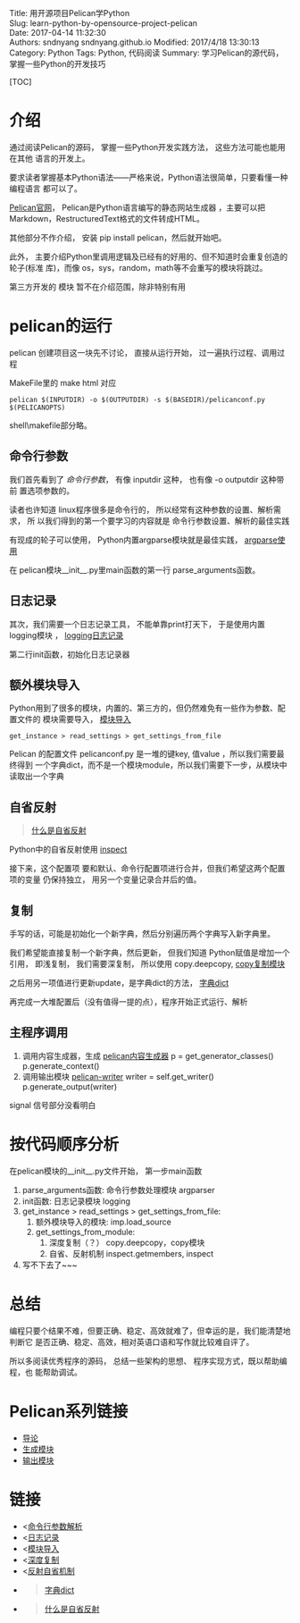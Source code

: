 Title: 用开源项目Pelican学Python  
Slug: learn-python-by-opensource-project-pelican  
Date: 2017-04-14 11:32:30  
Authors: sndnyang sndnyang.github.io
Modified: 2017/4/18 13:30:13
Category: Python
Tags: Python, 代码阅读
Summary: 学习Pelican的源代码，掌握一些Python的开发技巧

[TOC]

# 介绍

通过阅读Pelican的源码， 掌握一些Python开发实践方法， 这些方法可能也能用在其他
语言的开发上。

要求读者掌握基本Python语法——严格来说，Python语法很简单，只要看懂一种编程语言
都可以了。

[Pelican官网](http://getpelican.com/)， Pelican是Python语言编写的静态网站生成器
，主要可以把Markdown，RestructuredText格式的文件转成HTML。

其他部分不作介绍， 安装 pip install pelican，然后就开始吧。

此外， 主要介绍Python里调用逻辑及已经有的好用的、但不知道时会重复创造的轮子(标准
库)，而像 os，sys，random，math等不会重写的模块将跳过。

第三方开发的 模块 暂不在介绍范围，除非特别有用

# pelican的运行

pelican 创建项目这一块先不讨论， 直接从运行开始， 过一遍执行过程、调用过程

MakeFile里的 make html 对应 

    pelican $(INPUTDIR) -o $(OUTPUTDIR) -s $(BASEDIR)/pelicanconf.py $(PELICANOPTS)

shell\makefile部分略。

## 命令行参数

我们首先看到了 *命令行参数*， 有像 inputdir 这种， 也有像 -o outputdir 这种带前
置选项参数的。

读者也许知道 linux程序很多是命令行的， 所以经常有这种参数的设置、解析需求， 所
以我们得到的第一个要学习的内容就是 命令行参数设置、解析的最佳实践

有现成的轮子可以使用， Python内置argparse模块就是最佳实践， [argparse使用][1]

在 pelican模块__init__.py里main函数的第一行 parse_arguments函数。

## 日志记录

其次，我们需要一个日志记录工具， 不能单靠print打天下， 于是使用内置logging模块
， [logging日志记录][2]

第二行init函数，初始化日志记录器

## 额外模块导入

Python用到了很多的模块，内置的、第三方的，但仍然难免有一些作为参数、配置文件的
模块需要导入， [模块导入][3]

    get_instance > read_settings > get_settings_from_file

Pelican 的配置文件 pelicanconf.py 是一堆的键key, 值value ，所以我们需要最终得到
一个字典dict，而不是一个模块module，所以我们需要下一步，从模块中读取出一个字典

## 自省反射

>[什么是自省反射](introspection-reflection.html)

Python中的自省反射使用 [inspect][4]

接下来，这个配置项 要和默认、命令行配置项进行合并，但我们希望这两个配置项的变量
仍保持独立， 用另一个变量记录合并后的值。

## 复制

手写的话，可能是初始化一个新字典，然后分别遍历两个字典写入新字典里。

我们希望能直接复制一个新字典，然后更新， 但我们知道 Python赋值是增加一个引用，
即浅复制， 我们需要深复制， 所以使用 copy.deepcopy, [copy复制模块][5]

之后用另一项值进行更新update，是字典dict的方法， [字典dict](Python-dict.html)

再完成一大堆配置后（没有值得一提的点），程序开始正式运行、解析

## 主程序调用

1. 调用内容生成器，生成 [pelican内容生成器][6]
    p = get_generator_classes()
    p.generate_context()
2. 调用输出模块 [pelican-writer][7]
    writer = self.get_writer()
    p.generate_output(writer)

signal 信号部分没看明白

# 按代码顺序分析

在pelican模块的__init__.py文件开始， 第一步main函数

1. parse_arguments函数:
    命令行参数处理模块 argparser
2. init函数:
    日志记录模块 logging
3. get_instance > read_settings > get_settings_from_file:  
    1. 额外模块导入的模块:
        imp.load_source
    2. get_settings_from_module:   
        1. 深度复制（？） copy.deepcopy，copy模块
        2. 自省、反射机制 inspect.getmembers, inspect
4. 写不下去了~~~


# 总结

编程只要个结果不难，但要正确、稳定、高效就难了，但幸运的是，我们能清楚地判断它
是否正确、稳定、高效，相对英语口语和写作就比较难自评了。

所以多阅读优秀程序的源码， 总结一些架构的思想、 程序实现方式，既以帮助编程，也
能帮助调试。

# Pelican系列链接

- [导论](learn-python-by-opensource-project-pelican.html)
- [生成模块](pelican-generator.html)
- [输出模块](pelican-writer.html)

# 链接

[1]: python-argparse.html          "命令行参数解析"
[2]: Python-logging.html           "日志记录"
[3]: Python-module-import.html     "模块导入"
[4]: Python-inspect.html           "自省反射"
[5]: Python-copy.html              "复制"
[6]: pelican-generator.html        "Pelican生成器"
[7]: pelican-writer.html           "Pelican输出模块"

- <[命令行参数解析](python-argparse.html)
- <[日志记录](Python-logging.html)
- <[模块导入](Python-module-import.html)
- <[深度复制](python-copy.html)
- <[反射自省机制](python-inspect.html)
- >[字典dict](Python-dict.html) 
- >[什么是自省反射](introspection-reflection.html)
